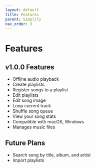 ```yaml
---
layout: default
title: Features
parent: Simplify
nav_order: 3
---
```

# Features

## v1.0.0 Features
- Offline audio playback
- Create playlists
- Register songs to a playlist
- Edit playlists
- Edit song image
- Loop current track
- Shuffle song queue
- View your song stats
- Compatible with macOS, Windows
- Manages music files

## Future Plans
- Search song by title, album, and artist
- Import playlists